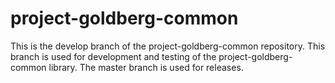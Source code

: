 # project-goldberg-common

This is the develop branch of the project-goldberg-common repository. This branch is used for development and testing of the project-goldberg-common library. The master branch is used for releases.
